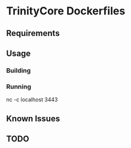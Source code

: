 # TrinityCore Dockerfiles

## Requirements

## Usage

### Building

### Running

nc -c localhost 3443

## Known Issues

## TODO
